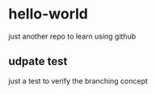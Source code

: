 # hello-world
just another repo to learn using github 
## udpate test
just a test to verify the branching concept
